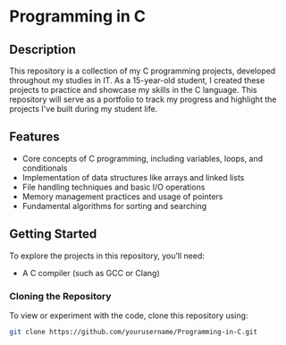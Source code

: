 # Programming in C

## Description
This repository is a collection of my C programming projects, developed throughout my studies in IT. As a 15-year-old student, I created these projects to practice and showcase my skills in the C language.
This repository will serve as a portfolio to track my progress and highlight the projects I've built during my student life.

## Features
- Core concepts of C programming, including variables, loops, and conditionals
- Implementation of data structures like arrays and linked lists
- File handling techniques and basic I/O operations
- Memory management practices and usage of pointers
- Fundamental algorithms for sorting and searching

## Getting Started

To explore the projects in this repository, you’ll need:
- A C compiler (such as GCC or Clang)

### Cloning the Repository
To view or experiment with the code, clone this repository using:
```bash
git clone https://github.com/yourusername/Programming-in-C.git
